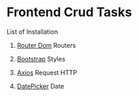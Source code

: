 # Frontend Crud Tasks

List of Installation

1. [Router Dom](https://www.npmjs.com/package/react-router-dom) Routers

2. [Bootstrap](https://www.npmjs.com/package/bootstrap) Styles

3. [Axios](https://www.npmjs.com/package/axios) Request HTTP

4. [DatePicker](https://www.npmjs.com/package/react-datepicker) Date
